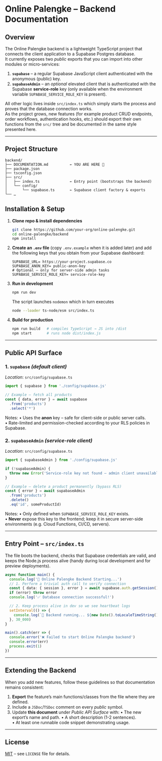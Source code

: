 # Online Palengke – Backend Documentation

## Overview
The Online Palengke backend is a lightweight TypeScript project that connects the client application to a Supabase Postgres database.  
It currently exposes two *public* exports that you can import into other modules or micro-services:

1. **`supabase`** – a regular Supabase JavaScript client authenticated with the anonymous (public) key.
2. **`supabaseAdmin`** – an *optional* elevated client that is authenticated with the Supabase **service-role** key (only available when the environment variable `SUPABASE_SERVICE_ROLE_KEY` is present).

All other logic lives inside `src/index.ts` which simply starts the process and proves that the database connection works.  
As the project grows, new features (for example product CRUD endpoints, order workflows, authentication hooks, etc.) should export their own functions from the `src/` tree and be documented in the same style presented here.

---

## Project Structure
```
backend/
├── DOCUMENTATION.md          ← YOU ARE HERE 🍃
├── package.json
├── tsconfig.json
├── src/
│   ├── index.ts              ← Entry point (bootstraps the backend)
│   └── config/
│       └── supabase.ts       ← Supabase client factory & exports
└── …
```

## Installation & Setup
1. **Clone repo & install dependencies**
   ```bash
   git clone https://github.com/your-org/online-palengke.git
   cd online-palengke/backend
   npm install
   ```
2. **Create an `.env` file** (copy `.env.example` when it is added later) and add the following keys that you obtain from your Supabase dashboard:
   ```env
   SUPABASE_URL= https://your-project.supabase.co
   SUPABASE_ANON_KEY= public-anon-key
   # Optional – only for server-side admin tasks
   SUPABASE_SERVICE_ROLE_KEY= service-role-key
   ```
3. **Run in development**
   ```bash
   npm run dev
   ```
   The script launches `nodemon` which in turn executes
   ```bash
   node --loader ts-node/esm src/index.ts
   ```

4. **Build for production**
   ```bash
   npm run build   # compiles TypeScript → JS into /dist
   npm start       # runs node dist/index.js
   ```

---

## Public API Surface
### 1. `supabase` _(default client)_
*Location*: `src/config/supabase.ts`
```ts
import { supabase } from './config/supabase.js'

// Example – fetch all products
const { data, error } = await supabase
  .from('products')
  .select('*')
```
Notes:
• Uses the **anon** key – safe for client-side or public server calls.  
• Rate-limited and permission-checked according to your RLS policies in Supabase.

### 2. `supabaseAdmin` _(service-role client)_
*Location*: `src/config/supabase.ts`
```ts
import { supabaseAdmin } from './config/supabase.js'

if (!supabaseAdmin) {
  throw new Error('Service-role key not found – admin client unavailable')
}

// Example – delete a product permanently (bypass RLS)
const { error } = await supabaseAdmin
  .from('products')
  .delete()
  .eq('id', someProductId)
```
Notes:
• Only defined when `SUPABASE_SERVICE_ROLE_KEY` exists.  
• **Never** expose this key to the frontend; keep it in secure server-side environments (e.g. Cloud Functions, CI/CD, servers).

---

## Entry Point – `src/index.ts`
The file boots the backend, checks that Supabase credentials are valid, and keeps the Node.js process alive (handy during local development and for preview deployments).

```ts
async function main() {
  console.log('🚀 Online Palengke Backend Starting...')
  // 1. Perform a trivial auth call to verify connection
  const { data: { session }, error } = await supabase.auth.getSession()
  if (error) throw error
  console.log('✅ Database connection successful!')

  // 2. Keep process alive in dev so we see heartbeat logs
  setInterval(() => {
    console.log(`🔄 Backend running... ${new Date().toLocaleTimeString()}`)
  }, 30_000)
}

main().catch(err => {
  console.error('❌ Failed to start Online Palengke backend')
  console.error(err)
  process.exit(1)
})
```

---

## Extending the Backend
When you add new features, follow these guidelines so that documentation remains consistent:
1. **Export** the feature’s main functions/classes from the file where they are defined.
2. Include a `JSDoc`/`TSDoc` comment on every *public* symbol.
3. Update **this document** under *Public API Surface* with:
   • The new export’s name and path.
   • A short description (1-2 sentences).  
   • At least one runnable code snippet demonstrating usage.

---

## License
[MIT](https://opensource.org/licenses/MIT) – see `LICENSE` file for details.